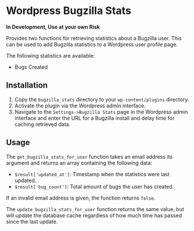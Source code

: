 # Wordpress Bugzilla Stats

**In Development, Use at your own Risk**

Provides two functions for retrieving statistics about a Bugzilla user. This can be used to add Bugzilla statistics to a Wordpress user profile page.

The following statistics are available:

* Bugs Created

## Installation

1. Copy the `bugzilla_stats` directory to your `wp-content/plugins` directory.
2. Activate the plugin via the Wordpress admin interface.
3. Navigate to the `Settings->Bugzilla Stats` page in the Wordpress admin interface and enter the URL for a Bugzilla install and delay time for caching retrieved data.

## Usage

The `get_bugzilla_stats_for_user` function takes an email address its argument and returns an array containing the following data:

* `$result['updated_at']`: Timestamp when the statistics were last updated.
* `$result['bug_count']`: Total amount of bugs the user has created.

If an invalid email address is given, the function returns `false`.

The `update_bugzilla_stats_for_user` function returns the same value, but will update the database cache regardless of how much time has passed since the last update.

